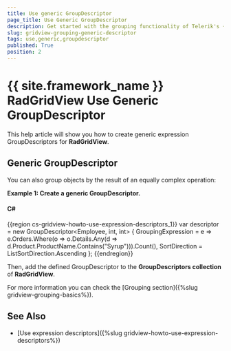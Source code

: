 ```yaml
---
title: Use generic GroupDescriptor
page_title: Use Generic GroupDescriptor
description: Get started with the grouping functionality of Telerik's {{ site.framework_name }} DataGrid and learn how to create generic expression GroupDescriptors. 
slug: gridview-grouping-generic-descriptor
tags: use,generic,groupdescriptor
published: True
position: 2
---
```


# {{ site.framework_name }} RadGridView Use Generic GroupDescriptor

This help article will show you how to create generic expression GroupDescriptors<T> for __RadGridView__.
## Generic GroupDescriptor

You can also group objects by the result of an equally complex operation:

__Example 1: Create a generic GroupDescriptor<T>.__

#### __C#__

{{region cs-gridview-howto-use-expression-descriptors_1}}
	var descriptor = new GroupDescriptor<Employee, int, int>
	{
	    GroupingExpression = e => e.Orders.Where(o => o.Details.Any(d => d.Product.ProductName.Contains("Syrup"))).Count(),
	    SortDirection = ListSortDirection.Ascending
	};
{{endregion}}

Then, add the defined GroupDescriptor to the __GroupDescriptors collection__ of __RadGridView__.
        
For more information you can check the [Grouping section]({%slug gridview-grouping-basics%}).
    
## See Also

 * [Use expression descriptors]({%slug gridview-howto-use-expression-descriptors%})
